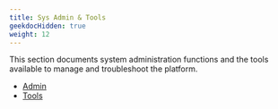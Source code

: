 ```yaml
---
title: Sys Admin & Tools
geekdocHidden: true
weight: 12
---
```


This section documents system administration functions and the tools available
to manage and troubleshoot the platform.

* <a href="/cloud_vista/sysadmin/admin">Admin</a>
* <a href="/cloud_vista/sysadmin/tools">Tools</a>
